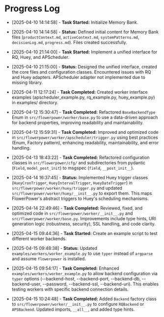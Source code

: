 # Progress Log

*   [2025-04-10 14:14:58] - **Task Started:** Initialize Memory Bank.
*   [2025-04-10 14:14:58] - **Status:** Defined initial content for Memory Bank files (`productContext.md`, `activeContext.md`, `systemPatterns.md`, `decisionLog.md`, `progress.md`). Files created successfully.

*   [2025-04-10 21:14:00] - **Task Started:** Implement a unified interface for RQ, Huey, and APScheduler.
*   [2025-04-10 21:15:00] - **Status:** Designed the unified interface, created the core files and configuration classes. Encountered issues with RQ and Huey adapters. APScheduler adapter not implemented due to missing library.
*   [2025-04-11 12:17:24] - **Task Completed:** Created worker interface examples (apscheduler_example.py, rq_example.py, huey_example.py) in examples/ directory.
*   [2025-04-12 15:30:47] - **Task Completed:** Refactored `BaseBackendType` Enum in `src/flowerpower/worker/base.py` to use a data-driven approach for backend properties, improving readability and maintainability.
*   [2025-04-12 15:59:31] - **Task Completed:** Improved and optimized code in `src/flowerpower/worker/apscheduler/trigger.py` using best practices (Enum, Factory pattern), enhancing readability, maintainability, and error handling.
*   [2025-04-13 18:43:22] - **Task Completed:** Refactored configuration classes in `src/flowerpower/cfg/` and subdirectories from pydantic (`Field`, `model_post_init`) to msgspec (`field`, `__post_init__`).
*   [2025-04-14 16:37:45] - **Status:** Implemented Huey trigger classes (`HueyCronTrigger`, `HueyIntervalTrigger`, `HueyDateTrigger`) in `src/flowerpower/worker/huey/trigger.py` and updated `src/flowerpower/worker/huey/__init__.py` to export them. This maps FlowerPower's abstract triggers to Huey's scheduling mechanisms.
*   [2025-04-14 22:49:46] - **Task Completed:** Reviewed, fixed, and optimized code in `src/flowerpower/worker/__init__.py` and `src/flowerpower/worker/base.py`. Improvements include type hints, URI generation logic (robustness, security), SSL handling, and code clarity.
*   [2025-04-15 09:44:36] - **Task Started:** Create an example script to test different worker backends.
*   [2025-04-15 09:48:38] - **Status:** Updated `examples/workers/worker_example.py` to use `typer` instead of `argparse` and assume `flowerpower` is installed.
*   [2025-04-15 09:54:17] - **Task Completed:** Enhanced `examples/workers/worker_example.py` to allow backend configuration via `typer` options (--backend-host, --backend-port, --backend-db, --backend-user, --password, --backend-ssl, --backend-uri). This enables testing workers with specific backend connection details.

*   [2025-04-15 10:24:48] - **Task Completed:** Added `Backend` factory class to `src/flowerpower/worker/__init__.py` to configure `RQBackend` or `APSBackend`. Updated imports, `__all__`, and added type hints.